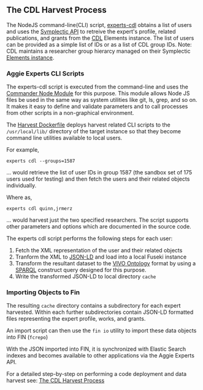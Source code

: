 ## The CDL Harvest Process

The NodeJS command-line(CLI) script, [experts-cdl](../harvest/experts-client/bin/experts-cdl.js) obtains a list of users and uses the [Symplectic API](https://support.symplectic.co.uk/support/solutions/folders/6000177986) to retreive the expert's profile, related publications, and grants from the [CDL](https://cdlib.org/) Elements instance. The list of users can be provided as a simple list of IDs or as a list of CDL group IDs. Note: CDL maintains a researcher group hierarcy managed on their Symplectic [Elements instance](https://oapolicy.universityofcalifornia.edu/).

### Aggie Experts CLI Scripts
The experts-cdl script is executed from the command-line and uses the [Commander Node Module](https://www.npmjs.com/package/commander) for this purpose. This module allows Node JS files be used in the same way as system utilities like git, ls, grep, and so on. It makes it easy to define and validate parameters and to call processes from other scripts in a non-graphical environment.

The [Harvest Dockerfile](../harvest/Dockerfile) deploys harvest related CLI scripts to the `/usr/local/lib/` directory of the target instance so that they become command line utilities available to local users.

For example,

`experts cdl --groups=1587`

... would retrieve the list of user IDs in group 1587 (the sandbox set of 175 users used for testing) and then fetch the users and their related objects individually.

Where as,

`experts cdl quinn,jrmerz`

... would harvest just the two specified researchers. The script supports other parameters and options which are documented in the source code.


The experts cdl script performs the following steps for each user:
1. Fetch the XML representation of the user and their related objects
2. Tranform the XML to [JSON-LD](https://json-ld.org/) and load into a local Fuseki instance
3. Transform the resultant dataset to the [VIVO Ontology](https://github.com/vivo-ontologies/vivo-ontology?tab=readme-ov-file) format by using a [SPARQL](https://www.w3.org/TR/sparql11-query/) construct query designed for this purpose.
4. Write the transformed JSON-LD to local directory `cache` 
  
### Importing Objects to Fin

The resulting `cache` directory contains a subdirectory for each expert harvested. Within each further subdirectories contain JSON-LD formatted files representing the expert profile, works, and grants. 

An import script can then use the `fin io` utility to import these data objects into FIN (`fcrepo`) 

With the JSON imported into FIN, it is synchronized with Elastic Search indexes and becomes available to other applications via the Aggie Experts API. 

For a detailed step-by-step on performing a code deployment and data harvest see: [The CDL Harvest Process](./experts-deploy-harvest.md)


